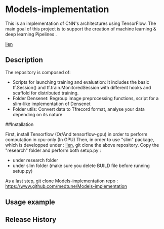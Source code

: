 # Models-implementation
This is an implementation of CNN's architectures using TensorFlow. The main goal of this project is to support the creation of machine learning & deep learning Pipelines .

[lien](./setup.py)

## Description
The repository is composed of:
- Scripts for launching training and evaluation: It includes the basic tf.Session() and tf.train.MonitoredSession with different hooks and scaffold for distributed training.
- Folder Densenet: Regroup image preprocessing functions, script for a slim-like implementation of Densenet
- Folder utils: Convert data to Tfrecord format, analyse your data depending on its nature

##Installation

First, install Tensorflow (Or/And tensorflow-gpu) in order to perform computation in cpu-only (In GPU) 
Then, in order to use "slim" package, which is developped under : [lien](https://www.github.com/tensorflow/models/research/slim), 
git clone the above repository. Copy the "research" folder and perform both setup.py : 
- under research folder
- under slim folder (make sure you delete BUILD file before running setup.py)

As a last step, git clone Models-implementation repo : 
https://www.github.com/medtune/Models-implementation


## Usage example


## Release History

